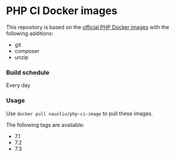 # PHP CI Docker images

This repository is based on the [official PHP Docker images](https://hub.docker.com/_/php) with the following additions:

* git
* composer
* unzip

### Build schedule

Every day

### Usage

Use `docker pull nauxliu/php-ci-image` to pull these images.

The following tags are available:

* 7.1
* 7.2
* 7.3